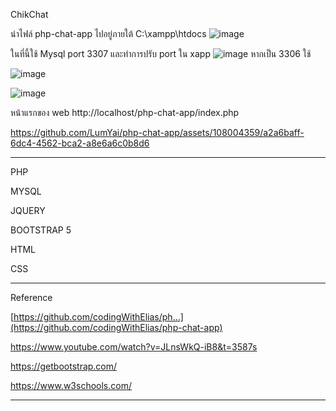 ChikChat




นำไฟล์ php-chat-app ไปอยู่ภายใต้ C:\xampp\htdocs
![image](https://github.com/LumYai/php-chat-app/assets/108004359/a50772ba-fed9-4a98-846f-1ba5e500a7c7)



ในที่นี้ใช้ Mysql port 3307 และทำการปรับ port ใน xapp
![image](https://github.com/LumYai/php-chat-app/assets/108004359/b5d2f167-e368-4464-b50e-18ac9bddad0a)
หากเป็น 3306 ใช้ 


![image](https://github.com/LumYai/php-chat-app/assets/108004359/506b5dec-f31a-45a8-96cc-462187fa5782)

![image](https://github.com/LumYai/php-chat-app/assets/108004359/86e65f68-c993-4604-874b-8623bbc8c24b)


หน้าแรกของ web http://localhost/php-chat-app/index.php



https://github.com/LumYai/php-chat-app/assets/108004359/a2a6baff-6dc4-4562-bca2-a8e6a6c0b8d6

---
PHP


MYSQL


JQUERY


BOOTSTRAP 5


HTML


CSS


---
Reference


[https://github.com/codingWithElias/ph...](https://github.com/codingWithElias/php-chat-app)


https://www.youtube.com/watch?v=JLnsWkQ-iB8&t=3587s


https://getbootstrap.com/


https://www.w3schools.com/


---

